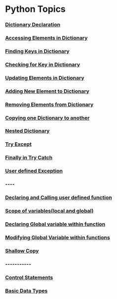 # Python Topics
<!---
### [if](https://github.com/pythoncoder100/practice/blob/master/if%20statement.md)
### [if else](https://github.com/pythoncoder100/practice/blob/master/if%20else%20statement.md)
### [elif](https://github.com/pythoncoder100/practice/blob/master/elif.md)
### [Nested If](https://github.com/pythoncoder100/practice/blob/master/Nested%20if.md)
### [while and while else](https://github.com/pythoncoder100/practice/blob/master/while%20loop.md)
### [for loop with range,list and string](https://github.com/pythoncoder100/practice/blob/master/for%20loop%20range.md)
### [break statement](https://github.com/pythoncoder100/practice/blob/master/break.md)
### [continue statement](https://github.com/pythoncoder100/practice/blob/master/continue.md)
### [pass statement](https://github.com/pythoncoder100/practice/blob/master/pass.md)
### [basic data types int,float](https://github.com/pythoncoder100/practice/blob/master/basic%20data%20type.md)
### [typecasting](https://github.com/pythoncoder100/practice/blob/master/typecasting.md)
### [complex number declaration](https://github.com/pythoncoder100/practice/blob/master/complex_number_declaration.ipynb)
### [complex number operations](https://github.com/pythoncoder100/practice/blob/master/complex_number_operations.ipynb)
### [Rectangular to polar and vice versa](https://github.com/pythoncoder100/practice/blob/master/rect%20to%20polar%20and%20vice%20versa.md)
### [String Declaration](https://github.com/pythoncoder100/practice/blob/master/String%20Declaration.md)
### [Iterating over String](https://github.com/pythoncoder100/practice/blob/master/Iterating%20over%20string.md)
### [Searching for a Substring](https://github.com/pythoncoder100/practice/blob/master/Searching%20for%20Substring.md)
### [Concatenating Strings](https://github.com/pythoncoder100/practice/blob/master/Concatenating%20Strings.md)
### [slicing the string](https://github.com/pythoncoder100/practice/blob/master/Slicing%20Strings.md)
### [Basic String Operations](https://github.com/pythoncoder100/practice/blob/master/String%20Basic%20Operations.md)
### [List Declaration](https://github.com/pythoncoder100/practice/blob/master/List.md)
### [Length of List](https://github.com/pythoncoder100/practice/blob/master/List%20Length.md)
### [Accessing Elements in a List](https://github.com/pythoncoder100/practice/blob/master/Accessing%20List%20Items.md)
### [Changing Elements in a List](https://github.com/pythoncoder100/practice/blob/master/Changing%20Elements%20in%20a%20List.md)
### [Adding Elements in a List](https://github.com/pythoncoder100/practice/blob/master/Adding%20New%20Elements%20to%20List.md)
### [Removing Elements in a List](https://github.com/pythoncoder100/practice/blob/master/Removing%20Elements%20in%20a%20List.md)
### [Looping through Elements in a List](https://github.com/pythoncoder100/practice/blob/master/Looping%20through%20Elements%20in%20List.md)
### [Sorting the Elements in a List](https://github.com/pythoncoder100/practice/blob/master/Sorting%20through%20List.md)
### [Tuple Declaration](https://github.com/pythoncoder100/practice/blob/master/Tuples%20Declaration.md)
### [Tuple to List Conversion and Vice Versa](https://github.com/pythoncoder100/practice/blob/master/Tuple%20to%20Link%20Conversion%20and%20Vice%20Versa.md)
### [Modifying Tuples](https://github.com/pythoncoder100/practice/blob/master/Modifying%20Elements%20of%20Tuples.md)
### [Unpacking Tuples](https://github.com/pythoncoder100/practice/blob/master/Unpacking%20Tuples.md)
### [Looping through Elements in a Tuple](https://github.com/pythoncoder100/practice/blob/master/Looping_through_Elements_in_Tuples.ipynb)
### [Joining Tuples together](https://github.com/pythoncoder100/practice/blob/master/Joining%20tuples%20together.md)
### [Basic Data Types](https://github.com/pythoncoder100/practice/blob/master/Basic%20Data%20Types.md)
### [Set Declaration](https://github.com/pythoncoder100/practice/tree/master)
### [Accessing Members in Set](https://github.com/pythoncoder100/practice/blob/master/Accessing%20members%20of%20a%20Set.md)
### [Adding members to a Set](https://github.com/pythoncoder100/practice/blob/master/Adding%20members%20to%20Set.md)
### [Removing members of a Set](https://github.com/pythoncoder100/practice/blob/master/Removing%20Members%20of%20Set.md)
-->
### [Dictionary Declaration](https://github.com/pythoncoder100/practice/blob/master/Dictionary%20Declaration.md)
### [Accessing Elements in Dictionary](https://github.com/pythoncoder100/practice/blob/master/Accessing%20and%20Changing%20elements%20in%20Dictionary.md)
### [Finding Keys in Dictionary](https://github.com/pythoncoder100/practice/blob/master/Finding_Keys_of_Dictionary.ipynb)
### [Checking for Key in Dictionary](https://github.com/pythoncoder100/practice/blob/master/Checking%20for%20Key%20in%20Dictionary.md)
### [Updating Elements in Dictionary](https://github.com/pythoncoder100/practice/blob/master/Updating%20Values%20in%20Dictionary.md)
### [Adding New Element to Dictionary](https://github.com/pythoncoder100/practice/blob/master/Adding%20new%20Elements%20to%20Dictionary.md)
### [Removing Elements from Dictionary](https://github.com/pythoncoder100/practice/blob/master/Removing%20Elements%20from%20Dictionary.md)
### [Copying one Dictionary to another](https://github.com/pythoncoder100/practice/blob/master/Copying%20one%20Dictionary%20to%20another.md)
### [Nested Dictionary](https://github.com/pythoncoder100/practice/blob/master/Nested%20Dictionary.md)
### [Try Except](https://github.com/pythoncoder100/practice/blob/master/Try%20Except.md)
### [Finally in Try Catch](https://github.com/pythoncoder100/practice/blob/master/finally%20in%20try%20catch.md)
### [User defined Exception](https://github.com/pythoncoder100/practice/blob/master/User%20Defined%20Exception.md)
### ----
### [Declaring and Calling user defined function](https://github.com/pythoncoder100/practice/blob/master/User%20Defined%20Functions.md)
### [Scope of variables(local and global)](https://github.com/pythoncoder100/practice/blob/master/Scope%20of%20variables(Local%20and%20Global).md)
### [Declaring Global variable within function](https://github.com/pythoncoder100/practice/blob/master/Declaring%20global%20variable%20within%20function.md)
### [Modifying Global Variable within functions](https://github.com/pythoncoder100/practice/blob/master/Modifying%20Global%20Variable%20within%20functions.md)
### [Shallow Copy](https://github.com/pythoncoder100/practice/blob/master/Shallow%20copy.md)


### -----------

### [Control Statements](https://github.com/pythoncoder100/practice/blob/master/Control%20Statements.md)
### [Basic Data Types](https://github.com/pythoncoder100/practice/blob/master/Basic%20Data%20Types.md)


